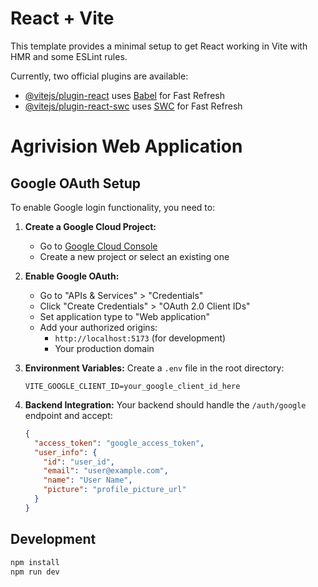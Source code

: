 # React + Vite

This template provides a minimal setup to get React working in Vite with HMR and some ESLint rules.

Currently, two official plugins are available:

- [@vitejs/plugin-react](https://github.com/vitejs/vite-plugin-react/blob/main/packages/plugin-react/README.md) uses [Babel](https://babeljs.io/) for Fast Refresh
- [@vitejs/plugin-react-swc](https://github.com/vitejs/vite-plugin-react-swc) uses [SWC](https://swc.rs/) for Fast Refresh

# Agrivision Web Application

## Google OAuth Setup

To enable Google login functionality, you need to:

1. **Create a Google Cloud Project:**
   - Go to [Google Cloud Console](https://console.cloud.google.com/)
   - Create a new project or select an existing one

2. **Enable Google OAuth:**
   - Go to "APIs & Services" > "Credentials"
   - Click "Create Credentials" > "OAuth 2.0 Client IDs"
   - Set application type to "Web application"
   - Add your authorized origins:
     - `http://localhost:5173` (for development)
     - Your production domain

3. **Environment Variables:**
   Create a `.env` file in the root directory:
   ```env
   VITE_GOOGLE_CLIENT_ID=your_google_client_id_here
   ```

4. **Backend Integration:**
   Your backend should handle the `/auth/google` endpoint and accept:
   ```json
   {
     "access_token": "google_access_token",
     "user_info": {
       "id": "user_id",
       "email": "user@example.com",
       "name": "User Name",
       "picture": "profile_picture_url"
     }
   }
   ```

## Development

```bash
npm install
npm run dev
```
